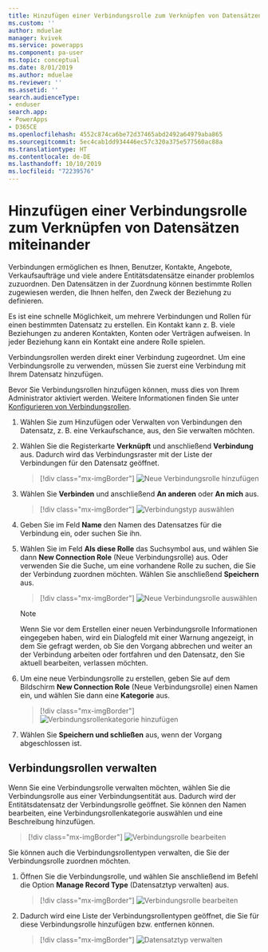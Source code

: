 ```yaml
---
title: Hinzufügen einer Verbindungsrolle zum Verknüpfen von Datensätzen miteinander | Microsoft-Dokumentation
ms.custom: ''
author: mduelae
manager: kvivek
ms.service: powerapps
ms.component: pa-user
ms.topic: conceptual
ms.date: 8/01/2019
ms.author: mduelae
ms.reviewer: ''
ms.assetid: ''
search.audienceType:
- enduser
search.app:
- PowerApps
- D365CE
ms.openlocfilehash: 4552c874ca6be72d37465abd2492a64979aba865
ms.sourcegitcommit: 5ec4cab1dd934446ec57c320a375e577560ac88a
ms.translationtype: HT
ms.contentlocale: de-DE
ms.lasthandoff: 10/10/2019
ms.locfileid: "72239576"
---
```

# <a name="add-a-connection-role-to-link-records-to-each-other"></a>Hinzufügen einer Verbindungsrolle zum Verknüpfen von Datensätzen miteinander

Verbindungen ermöglichen es Ihnen, Benutzer, Kontakte, Angebote, Verkaufsaufträge und viele andere Entitätsdatensätze einander problemlos zuzuordnen. Den Datensätzen in der Zuordnung können bestimmte Rollen zugewiesen werden, die Ihnen helfen, den Zweck der Beziehung zu definieren.

Es ist eine schnelle Möglichkeit, um mehrere Verbindungen und Rollen für einen bestimmten Datensatz zu erstellen. Ein Kontakt kann z. B. viele Beziehungen zu anderen Kontakten, Konten oder Verträgen aufweisen. In jeder Beziehung kann ein Kontakt eine andere Rolle spielen.

Verbindungsrollen werden direkt einer Verbindung zugeordnet. Um eine Verbindungsrolle zu verwenden, müssen Sie zuerst eine Verbindung mit Ihrem Datensatz hinzufügen.

Bevor Sie Verbindungsrollen hinzufügen können, muss dies von Ihrem Administrator aktiviert werden. Weitere Informationen finden Sie unter [Konfigurieren von Verbindungsrollen](https://docs.microsoft.com/powerapps/maker/common-data-service/configure-connection-roles).

1. Wählen Sie zum Hinzufügen oder Verwalten von Verbindungen den Datensatz, z. B. eine Verkaufschance, aus, den Sie verwalten möchten.  
2. Wählen Sie die Registerkarte **Verknüpft** und anschließend **Verbindung** aus. Dadurch wird das Verbindungsraster mit der Liste der Verbindungen für den Datensatz geöffnet.

    > [!div class="mx-imgBorder"]
    > ![Neue Verbindungsrolle hinzufügen](media/connection1.png "Neue Verbindungsrolle hinzufügen") 

3. Wählen Sie **Verbinden** und anschließend **An anderen** oder **An mich** aus.

    > [!div class="mx-imgBorder"]
    > ![Verbindungstyp auswählen](media/connection2.png "Verbindungstyp auswählen") 
  
4. Geben Sie im Feld **Name** den Namen des Datensatzes für die Verbindung ein, oder suchen Sie ihn.

5. Wählen Sie im Feld **Als diese Rolle** das Suchsymbol aus, und wählen Sie dann **New Connection Role** (Neue Verbindungsrolle) aus. Oder verwenden Sie die Suche, um eine vorhandene Rolle zu suchen, die Sie der Verbindung zuordnen möchten. Wählen Sie anschließend **Speichern** aus.

    > [!div class="mx-imgBorder"]
    > ![Neue Verbindungsrolle auswählen](media/connection3.png "Neue Verbindungsrolle auswählen")  

    > [!NOTE]
    > Wenn Sie vor dem Erstellen einer neuen Verbindungsrolle Informationen eingegeben haben, wird ein Dialogfeld mit einer Warnung angezeigt, in dem Sie gefragt werden, ob Sie den Vorgang abbrechen und weiter an der Verbindung arbeiten oder fortfahren und den Datensatz, den Sie aktuell bearbeiten, verlassen möchten.

6. Um eine neue Verbindungsrolle zu erstellen, geben Sie auf dem Bildschirm **New Connection Role** (Neue Verbindungsrolle) einen Namen ein, und wählen Sie dann eine **Kategorie** aus.

    > [!div class="mx-imgBorder"]
    >  ![Verbindungsrollenkategorie hinzufügen](media/connection4.png "Verbindungsrollenkategorie hinzufügen") 

7. Wählen Sie **Speichern und schließen** aus, wenn der Vorgang abgeschlossen ist.

  
## <a name="manage-connection-roles"></a>Verbindungsrollen verwalten

Wenn Sie eine Verbindungsrolle verwalten möchten, wählen Sie die Verbindungsrolle aus einer Verbindungsentität aus. Dadurch wird der Entitätsdatensatz der Verbindungsrolle geöffnet.  Sie können den Namen bearbeiten, eine Verbindungsrollenkategorie auswählen und eine Beschreibung hinzufügen.


   > [!div class="mx-imgBorder"]
   > ![Verbindungsrolle bearbeiten](media/connection7.png "Verbindungsrolle bearbeiten") 
  
Sie können auch die Verbindungsrollentypen verwalten, die Sie der Verbindungsrolle zuordnen möchten.

1. Öffnen Sie die Verbindungsrolle, und wählen Sie anschließend im Befehl die Option **Manage Record Type** (Datensatztyp verwalten) aus. 

    > [!div class="mx-imgBorder"]
    > ![Verbindungsrolle bearbeiten](media/connection5.png "Verbindungsrolle bearbeiten") 
  

2. Dadurch wird eine Liste der Verbindungsrollentypen geöffnet, die Sie für diese Verbindungsrolle hinzufügen bzw. entfernen können.

    > [!div class="mx-imgBorder"]
    > ![Datensatztyp verwalten](media/connection6.png "Datensatztyp verwalten") 


